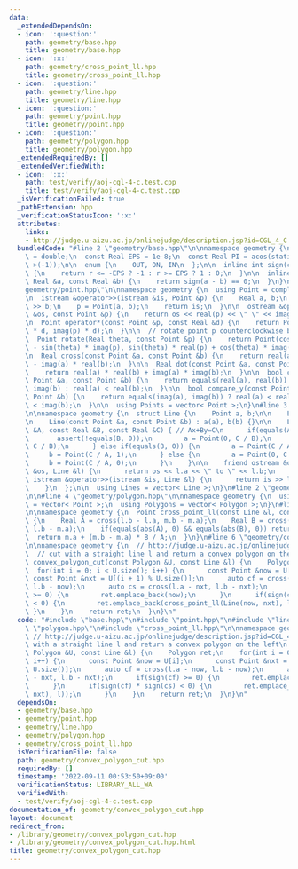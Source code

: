 ```yaml
---
data:
  _extendedDependsOn:
  - icon: ':question:'
    path: geometry/base.hpp
    title: geometry/base.hpp
  - icon: ':x:'
    path: geometry/cross_point_ll.hpp
    title: geometry/cross_point_ll.hpp
  - icon: ':question:'
    path: geometry/line.hpp
    title: geometry/line.hpp
  - icon: ':question:'
    path: geometry/point.hpp
    title: geometry/point.hpp
  - icon: ':question:'
    path: geometry/polygon.hpp
    title: geometry/polygon.hpp
  _extendedRequiredBy: []
  _extendedVerifiedWith:
  - icon: ':x:'
    path: test/verify/aoj-cgl-4-c.test.cpp
    title: test/verify/aoj-cgl-4-c.test.cpp
  _isVerificationFailed: true
  _pathExtension: hpp
  _verificationStatusIcon: ':x:'
  attributes:
    links:
    - http://judge.u-aizu.ac.jp/onlinejudge/description.jsp?id=CGL_4_C
  bundledCode: "#line 2 \"geometry/base.hpp\"\n\nnamespace geometry {\n  using Real\
    \ = double;\n  const Real EPS = 1e-8;\n  const Real PI = acos(static_cast< Real\
    \ >(-1));\n\n  enum {\n    OUT, ON, IN\n  };\n\n  inline int sign(const Real &r)\
    \ {\n    return r <= -EPS ? -1 : r >= EPS ? 1 : 0;\n  }\n\n  inline bool equals(const\
    \ Real &a, const Real &b) {\n    return sign(a - b) == 0;\n  }\n}\n#line 3 \"\
    geometry/point.hpp\"\n\nnamespace geometry {\n  using Point = complex< Real >;\n\
    \n  istream &operator>>(istream &is, Point &p) {\n    Real a, b;\n    is >> a\
    \ >> b;\n    p = Point(a, b);\n    return is;\n  }\n\n  ostream &operator<<(ostream\
    \ &os, const Point &p) {\n    return os << real(p) << \" \" << imag(p);\n  }\n\
    \n  Point operator*(const Point &p, const Real &d) {\n    return Point(real(p)\
    \ * d, imag(p) * d);\n  }\n\n  // rotate point p counterclockwise by theta rad\n\
    \  Point rotate(Real theta, const Point &p) {\n    return Point(cos(theta) * real(p)\
    \ - sin(theta) * imag(p), sin(theta) * real(p) + cos(theta) * imag(p));\n  }\n\
    \n  Real cross(const Point &a, const Point &b) {\n    return real(a) * imag(b)\
    \ - imag(a) * real(b);\n  }\n\n  Real dot(const Point &a, const Point &b) {\n\
    \    return real(a) * real(b) + imag(a) * imag(b);\n  }\n\n  bool compare_x(const\
    \ Point &a, const Point &b) {\n    return equals(real(a), real(b)) ? imag(a) <\
    \ imag(b) : real(a) < real(b);\n  }\n\n  bool compare_y(const Point &a, const\
    \ Point &b) {\n    return equals(imag(a), imag(b)) ? real(a) < real(b) : imag(a)\
    \ < imag(b);\n  }\n\n  using Points = vector< Point >;\n}\n#line 3 \"geometry/line.hpp\"\
    \n\nnamespace geometry {\n  struct Line {\n    Point a, b;\n\n    Line() = default;\n\
    \n    Line(const Point &a, const Point &b) : a(a), b(b) {}\n\n    Line(const Real\
    \ &A, const Real &B, const Real &C) { // Ax+By=C\n      if(equals(A, 0)) {\n \
    \       assert(!equals(B, 0));\n        a = Point(0, C / B);\n        b = Point(1,\
    \ C / B);\n      } else if(equals(B, 0)) {\n        a = Point(C / A, 0);\n   \
    \     b = Point(C / A, 1);\n      } else {\n        a = Point(0, C / B);\n   \
    \     b = Point(C / A, 0);\n      }\n    }\n\n    friend ostream &operator<<(ostream\
    \ &os, Line &l) {\n      return os << l.a << \" to \" << l.b;\n    }\n\n    friend\
    \ istream &operator>>(istream &is, Line &l) {\n      return is >> l.a >> l.b;\n\
    \    }\n  };\n\n  using Lines = vector< Line >;\n}\n#line 2 \"geometry/polygon.hpp\"\
    \n\n#line 4 \"geometry/polygon.hpp\"\n\nnamespace geometry {\n  using Polygon\
    \ = vector< Point >;\n  using Polygons = vector< Polygon >;\n}\n#line 3 \"geometry/cross_point_ll.hpp\"\
    \n\nnamespace geometry {\n  Point cross_point_ll(const Line &l, const Line &m)\
    \ {\n    Real A = cross(l.b - l.a, m.b - m.a);\n    Real B = cross(l.b - l.a,\
    \ l.b - m.a);\n    if(equals(abs(A), 0) && equals(abs(B), 0)) return m.a;\n  \
    \  return m.a + (m.b - m.a) * B / A;\n  }\n}\n#line 6 \"geometry/convex_polygon_cut.hpp\"\
    \n\nnamespace geometry {\n  // http://judge.u-aizu.ac.jp/onlinejudge/description.jsp?id=CGL_4_C\n\
    \  // cut with a straight line l and return a convex polygon on the left\n  Polygon\
    \ convex_polygon_cut(const Polygon &U, const Line &l) {\n    Polygon ret;\n  \
    \  for(int i = 0; i < U.size(); i++) {\n      const Point &now = U[i];\n     \
    \ const Point &nxt = U[(i + 1) % U.size()];\n      auto cf = cross(l.a - now,\
    \ l.b - now);\n      auto cs = cross(l.a - nxt, l.b - nxt);\n      if(sign(cf)\
    \ >= 0) {\n        ret.emplace_back(now);\n      }\n      if(sign(cf) * sign(cs)\
    \ < 0) {\n        ret.emplace_back(cross_point_ll(Line(now, nxt), l));\n     \
    \ }\n    }\n    return ret;\n  }\n}\n"
  code: "#include \"base.hpp\"\n#include \"point.hpp\"\n#include \"line.hpp\"\n#include\
    \ \"polygon.hpp\"\n#include \"cross_point_ll.hpp\"\n\nnamespace geometry {\n \
    \ // http://judge.u-aizu.ac.jp/onlinejudge/description.jsp?id=CGL_4_C\n  // cut\
    \ with a straight line l and return a convex polygon on the left\n  Polygon convex_polygon_cut(const\
    \ Polygon &U, const Line &l) {\n    Polygon ret;\n    for(int i = 0; i < U.size();\
    \ i++) {\n      const Point &now = U[i];\n      const Point &nxt = U[(i + 1) %\
    \ U.size()];\n      auto cf = cross(l.a - now, l.b - now);\n      auto cs = cross(l.a\
    \ - nxt, l.b - nxt);\n      if(sign(cf) >= 0) {\n        ret.emplace_back(now);\n\
    \      }\n      if(sign(cf) * sign(cs) < 0) {\n        ret.emplace_back(cross_point_ll(Line(now,\
    \ nxt), l));\n      }\n    }\n    return ret;\n  }\n}\n"
  dependsOn:
  - geometry/base.hpp
  - geometry/point.hpp
  - geometry/line.hpp
  - geometry/polygon.hpp
  - geometry/cross_point_ll.hpp
  isVerificationFile: false
  path: geometry/convex_polygon_cut.hpp
  requiredBy: []
  timestamp: '2022-09-11 00:53:50+09:00'
  verificationStatus: LIBRARY_ALL_WA
  verifiedWith:
  - test/verify/aoj-cgl-4-c.test.cpp
documentation_of: geometry/convex_polygon_cut.hpp
layout: document
redirect_from:
- /library/geometry/convex_polygon_cut.hpp
- /library/geometry/convex_polygon_cut.hpp.html
title: geometry/convex_polygon_cut.hpp
---
```

